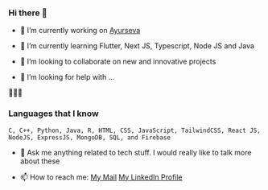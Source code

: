 ### Hi there 👋

- 🔭 I’m currently working on <a href="https://github.com/MaarcusRenieroL/ayurseva" target="_blank">Ayurseva</a>

- 🌱 I’m currently learning Flutter, Next JS, Typescript, Node JS and Java

- 👯 I’m looking to collaborate on new and innovative projects

- 🤔 I’m looking for help with ...

👨🏻‍💻 <h3>Languages that I know</h3>

    C, C++, Python, Java, R, HTML, CSS, JavaScript, TailwindCSS, React JS, NodeJS, ExpressJS, MongoDB, SQL, and Firebase

- 💬 Ask me anything related to tech stuff. I would really like to talk more about these

- 📫 How to reach me: <a href="mailto:maarcusreniero.l@gmail.com">My Mail</a> <a href="https://www.linkedin.com/in/maarcus-reniero-l/">My LinkedIn Profile</a>


